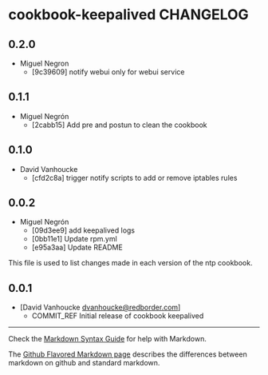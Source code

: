 cookbook-keepalived CHANGELOG
===============

## 0.2.0

  - Miguel Negron
    - [9c39609] notify webui only for webui service

## 0.1.1

  - Miguel Negrón
    - [2cabb15] Add pre and postun to clean the cookbook

## 0.1.0

  - David Vanhoucke
    - [cfd2c8a] trigger notify scripts to add or remove iptables rules

## 0.0.2

  - Miguel Negrón
    - [09d3ee9] add keepalived logs
    - [0bb11e1] Update rpm.yml
    - [e95a3aa] Update README

This file is used to list changes made in each version of the ntp cookbook.

0.0.1
-----
- [David Vanhoucke dvanhoucke@redborder.com]
  - COMMIT_REF Initial release of cookbook keepalived

- - -
Check the [Markdown Syntax Guide](http://daringfireball.net/projects/markdown/syntax) for help with Markdown.

The [Github Flavored Markdown page](http://github.github.com/github-flavored-markdown/) describes the differences between markdown on github and standard markdown.
